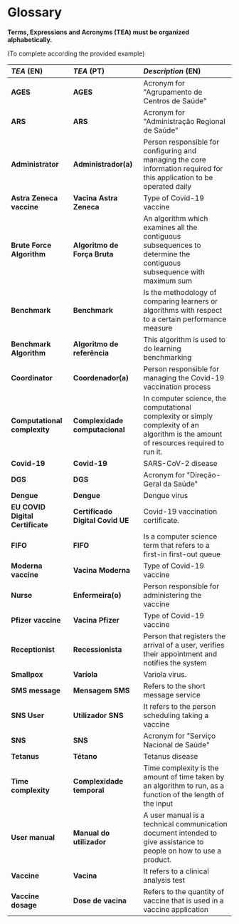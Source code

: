# Glossary

**Terms, Expressions and Acronyms (TEA) must be organized alphabetically.**

(To complete according the provided example)

| **_TEA_** (EN)                   | **_TEA_** (PT)                   | **_Description_** (EN)                                                                                                   |                                       
|:---------------------------------|:---------------------------------|:-------------------------------------------------------------------------------------------------------------------------|
| **AGES**                         | **AGES**                         | Acronym for "Agrupamento de Centros de Saúde"                                                                           |
| **ARS**                          | **ARS**                          | Acronym for "Administração Regional de Saúde"                                                                           |
| **Administrator**                | **Administrador(a)**             | Person responsible for configuring and managing the core information required for this application to be operated daily |
| **Astra Zeneca vaccine**         | **Vacina Astra Zeneca**          | Type of Covid-19 vaccine                                                                                                 |
| **Brute Force Algorithm**        | **Algoritmo de Força Bruta**     | An algorithm which examines all the contiguous subsequences to determine the contiguous subsequence with maximum sum                                                            |
| **Benchmark**     | **Benchmark** | Is the methodology of comparing learners or algorithms with respect to a certain performance measure                                     |
| **Benchmark Algorithm**        | **Algoritmo de referência**     | This algorithm is used to do  learning benchmarking |
| **Coordinator**                  | **Coordenador(a)**               | Person responsible for managing the Covid-19 vaccination process                                                        |
| **Computational complexity**                  | **Complexidade computacional**               | In computer science, the computational complexity or simply complexity of an algorithm is the amount of resources required to run it.                        |
| **Covid-19**                     | **Covid-19**                     | SARS-CoV-2 disease                                                                                                      |
| **DGS**                          | **DGS**                          | Acronym for "Direção-Geral da Saúde"                                                                                    |
| **Dengue**                       | **Dengue**                       | Dengue virus                                                                                                             |
| **EU COVID Digital Certificate** | **Certificado Digital Covid UE** | Covid-19 vaccination certificate.                                                                                        |
| **FIFO**                         | **FIFO**                         | Is a computer science term that refers to a first-in first-out queue                                                     |
| **Moderna vaccine**              | **Vacina Moderna**               | Type of Covid-19 vaccine                                                                                               |
| **Nurse**                        | **Enfermeira(o)**                | Person responsible for administering the vaccine                                                                       |
| **Pfizer vaccine**               | **Vacina Pfizer**                | Type of Covid-19 vaccine                                                                                                |
| **Receptionist**                 | **Recessionista**                | Person that registers the arrival of a user, verifies their appointment and notifies the system                         |
| **Smallpox**                     | **Varíola**                      | Variola virus.                                                                                                           |
| **SMS message**                  | **Mensagem SMS**                 | Refers to the short message service                                                                                    |
| **SNS User**                     | **Utilizador SNS**               | It refers to the person scheduling taking a vaccine                                                                   |
| **SNS**                          | **SNS**                          | Acronym for "Serviço Nacional de Saúde"                                                                                 |
| **Tetanus**                      | **Tétano**                       | Tetanus disease                                                                                                         |
| **Time complexity**       |           **Complexidade temporal**                       | Time complexity is the amount of time taken by an algorithm to run, as a function of the length of the input          
| **User manual**                      | **Manual do utilizador**                       | A user manual is a technical communication document intended to give assistance to people on how to use a product.       
| **Vaccine**                      | **Vacina**                       | It refers to a clinical analysis test                                                                                   |
| **Vaccine dosage**               | **Dose de vacina**               | Refers to the quantity of vaccine that is used in a vaccine application                                                |












